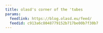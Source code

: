 ```yaml
---
title: olasd's corner of the 'tubes
params:
  feedlink: https://blog.olasd.eu/feed/
  feedid: c913a6c8048779152b717be00b7f30b7
---
```

